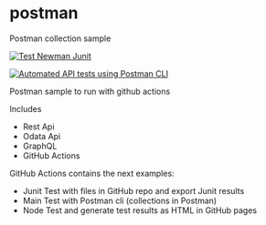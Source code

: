 # postman
Postman collection sample 

[![Test Newman Junit](https://github.com/apis3445/postman/actions/workflows/junit.yml/badge.svg)](https://github.com/apis3445/postman/actions/workflows/junit.yml)

[![Automated API tests using Postman CLI](https://github.com/apis3445/postman/actions/workflows/main.yml/badge.svg)](https://github.com/apis3445/postman/actions/workflows/main.yml)


Postman sample to run with github actions

Includes 

- Rest Api
- Odata Api
- GraphQL
- GitHub Actions

GitHub Actions contains the next examples:

- Junit Test with files in GitHub repo and export Junit results
- Main Test  with Postman cli (collections in Postman)
- Node Test and generate test results as HTML in GitHub pages


